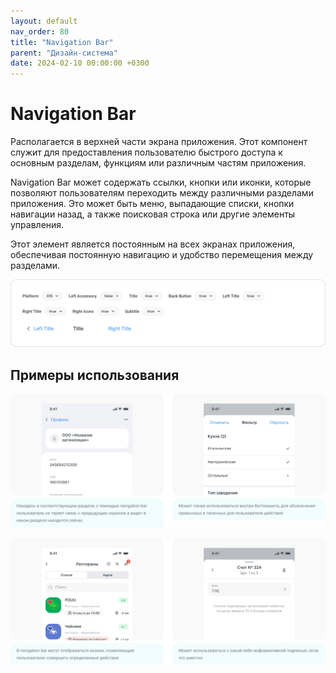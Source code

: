 ```yaml
---
layout: default
nav_order: 80
title: "Navigation Bar"
parent: "Дизайн-система"
date: 2024-02-10 00:00:00 +0300
---
```


# Navigation Bar

Располагается в верхней части экрана приложения. Этот компонент служит для предоставления
пользователю быстрого доступа к основным разделам, функциям или различным частям приложения.

Navigation Bar может содержать ссылки, кнопки или иконки, которые позволяют пользователям
переходить между различными разделами приложения. Это может быть меню, выпадающие списки, 
кнопки навигации назад, а также поисковая строка или другие элементы управления.

Этот элемент является постоянным на всех экранах приложения, обеспечивая постоянную навигацию
и удобство перемещения между разделами. 

![Navigation Bar](/assets/images/design/navigation-bar/frame1.png)

## Примеры использования

![Navigation Bar](/assets/images/design/navigation-bar/frame2.png)

![Navigation Bar](/assets/images/design/navigation-bar/frame3.png)


